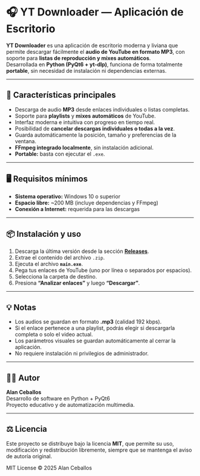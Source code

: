 # 🎧 YT Downloader — Aplicación de Escritorio

**YT Downloader** es una aplicación de escritorio moderna y liviana que permite descargar fácilmente el **audio de YouTube en formato MP3**, con soporte para **listas de reproducción y mixes automáticos**.  
Desarrollada en **Python (PyQt6 + yt-dlp)**, funciona de forma totalmente **portable**, sin necesidad de instalación ni dependencias externas.

---

## 🚀 Características principales

- Descarga de audio **MP3** desde enlaces individuales o listas completas.  
- Soporte para **playlists** y **mixes automáticos** de YouTube.  
- Interfaz moderna e intuitiva con progreso en tiempo real.  
- Posibilidad de **cancelar descargas individuales o todas a la vez**.  
- Guarda automáticamente la posición, tamaño y preferencias de la ventana.  
- **FFmpeg integrado localmente**, sin instalación adicional.  
- **Portable:** basta con ejecutar el `.exe`.

---

## 🖥️ Requisitos mínimos

- **Sistema operativo:** Windows 10 o superior  
- **Espacio libre:** ~200 MB (incluye dependencias y FFmpeg)  
- **Conexión a Internet:** requerida para las descargas

---

## 📦 Instalación y uso

1. Descarga la última versión desde la sección **[Releases](../../releases)**.  
2. Extrae el contenido del archivo `.zip`.  
3. Ejecuta el archivo **`main.exe`**.  
4. Pega tus enlaces de YouTube (uno por línea o separados por espacios).  
5. Selecciona la carpeta de destino.  
6. Presiona **“Analizar enlaces”** y luego **“Descargar”**.

---

## 💡 Notas

- Los audios se guardan en formato **.mp3** (calidad 192 kbps).  
- Si el enlace pertenece a una playlist, podrás elegir si descargarla completa o solo el video actual.  
- Los parámetros visuales se guardan automáticamente al cerrar la aplicación.  
- No requiere instalación ni privilegios de administrador.

---

## 👨‍💻 Autor

**Alan Ceballos**  
Desarrollo de software en Python + PyQt6  
Proyecto educativo y de automatización multimedia.

---

## ⚖️ Licencia

Este proyecto se distribuye bajo la licencia **MIT**, que permite su uso, modificación y redistribución libremente, siempre que se mantenga el aviso de autoría original.

MIT License © 2025 Alan Ceballos
